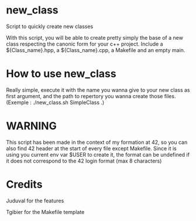 # new_class
Script to quickly create new classes

With this script, you will be able to create pretty simply the base of a new class respecting the canonic form for your c++ project.
Include a ${Class_name}.hpp, a ${Class_name}.cpp, a Makefile and an empty main.

# How to use new_class
Really simple, execute it with the name you wanna give to your new class as first argument, and the path to repertory you wanna create those files.
(Exemple : ./new_class.sh SimpleClass .)





# WARNING
This script has been made in the context of my formation at 42, so you can also find 42 header at the start of every file except Makefile. 
Since it is using you current env var $USER to create it, the format can be undefined if it does not correspond to the 42 login format (max 8 characters)

# Credits
Juduval for the features

Tgibier for the Makefile template
